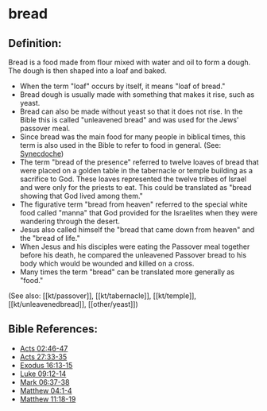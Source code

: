 # bread #

## Definition: ##

Bread is a food made from flour mixed with water and oil to form a dough. The dough is then shaped into a loaf and baked.

* When the term "loaf" occurs by itself, it means "loaf of bread."
* Bread dough is usually made with something that makes it rise, such as yeast.
* Bread can also be made without yeast so that it does not rise. In the Bible this is called "unleavened bread" and was used for the Jews' passover meal.
* Since bread was the main food for many people in biblical times, this term is also used in the Bible to refer to food in general. (See: [Synecdoche](en/ta-vol1/translate/man/figs-synecdoche))
* The term "bread of the presence" referred to twelve loaves of bread that were placed on a golden table in the tabernacle or temple building as a sacrifice to God. These loaves represented the twelve tribes of Israel and were only for the priests to eat. This could be translated as "bread showing that God lived among them." 
* The figurative term "bread from heaven" referred to the special white food called "manna" that God provided for the Israelites when they were wandering through the desert.
* Jesus also called himself the "bread that came down from heaven" and the "bread of life."
* When Jesus and his disciples were eating the Passover meal together before his death, he compared the unleavened Passover bread to his body which would be wounded and killed on a cross.
* Many times the term "bread" can be translated more generally as "food."

(See also: [[kt/passover]], [[kt/tabernacle]], [[kt/temple]], [[kt/unleavenedbread]], [[other/yeast]]) 

## Bible References: ##

* [Acts 02:46-47](en/tn/act/help/02/46)
* [Acts 27:33-35](en/tn/act/help/27/33)
* [Exodus 16:13-15](en/tn/exo/help/16/13)
* [Luke 09:12-14](en/tn/luk/help/09/12)
* [Mark 06:37-38](en/tn/mrk/help/06/37)
* [Matthew 04:1-4](en/tn/mat/help/04/01)
* [Matthew 11:18-19](en/tn/mat/help/11/18)